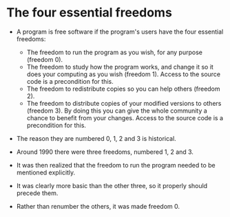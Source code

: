 <!-- #region -->
# The four essential freedoms


- A program is free software if the program's users have the four essential freedoms: 
    - The freedom to run the program as you wish, for any purpose (freedom 0).
    - The freedom to study how the program works, and change it so it does your computing as you wish (freedom 1). Access to the source code is a precondition for this.
    - The freedom to redistribute copies so you can help others (freedom 2).
    - The freedom to distribute copies of your modified versions to others (freedom 3). By doing this you can give the whole community a chance to benefit from your changes. Access to the source code is a precondition for this.


- The reason they are numbered 0, 1, 2 and 3 is historical. 
- Around 1990 there were three freedoms, numbered 1, 2 and 3. 
- It was then realized that the freedom to run the program needed to be mentioned explicitly. 
- It was clearly more basic than the other three, so it properly should precede them. 
- Rather than renumber the others, it was made freedom 0.
<!-- #endregion -->
